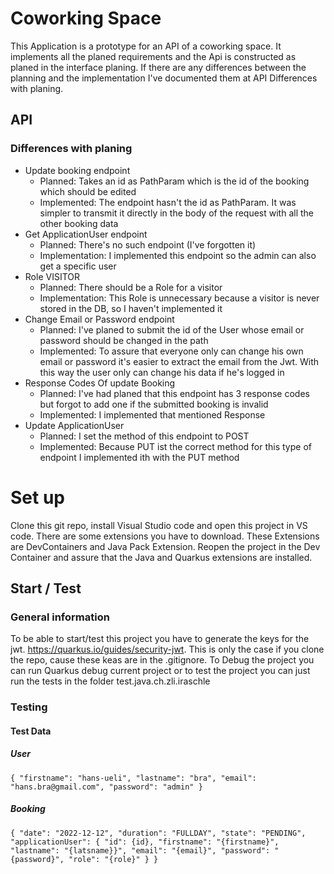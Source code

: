 # Coworking Space
This Application is a prototype for an API of a coworking space. It implements all the planed requirements and the Api is constructed as planed in the interface planing.
If there are any differences between the planning and the implementation I've documented them at API Differences with planing.
## API
### Differences with planing
* Update booking endpoint
  * Planned: Takes an id as PathParam which is the id of the booking which should be edited
  * Implemented: The endpoint hasn't the id as PathParam. It was simpler to transmit it directly in the body of the request with all the other booking data
* Get ApplicationUser endpoint
  * Planned: There's no such endpoint (I've forgotten it)
  * Implementation: I implemented this endpoint so the admin can also get a specific user
* Role VISITOR
  * Planned: There should be a Role for a visitor
  * Implementation: This Role is unnecessary because a visitor is never stored in the DB, so I haven't implemented it
* Change Email or Password endpoint
  * Planned: I've planed to submit the id of the User whose email or password should be changed in the path
  * Implemented: To assure that everyone only can change his own email or password it's easier to extract the email from the Jwt. With this way the user only can change his data if he's logged in
* Response Codes Of update Booking
  * Planned: I've had planed that this endpoint has 3 response codes but forgot to add one if the submitted booking is invalid
  * Implemented: I implemented that mentioned Response
* Update ApplicationUser
  * Planned: I set the method of this endpoint to POST
  * Implemented: Because PUT ist the correct method for this type of endpoint I implemented ith with the PUT method

# Set up
Clone this git repo, install Visual Studio code and open this project in VS code. There are some extensions you have to download. These Extensions are DevContainers and Java Pack Extension.
Reopen the project in the Dev Container and assure that the Java and Quarkus extensions are installed.

## Start / Test
### General information
To be able to start/test this project you have to generate the keys for the jwt. https://quarkus.io/guides/security-jwt. This is only the case if you clone the repo, cause these keas are in the .gitignore.
To Debug the project you can run Quarkus debug current project or to test the project you can just run the tests in the folder test.java.ch.zli.iraschle

### Testing
#### Test Data
##### User
`
{
"firstname": "hans-ueli",
"lastname": "bra",
"email": "hans.bra@gmail.com",
"password": "admin"
}
`

##### Booking
`
{
"date": "2022-12-12",
"duration": "FULLDAY",
"state": "PENDING",
"applicationUser": {
"id": {id},
"firstname": "{firstname}",
"lastname": "{latsname}}",
"email": "{email}",
"password": "{password}",
"role": "{role}"
}
}
`
